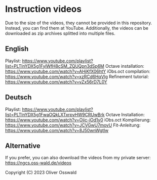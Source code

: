 # Instruction videos

Due to the size of the videos, they cannot be provided in this repository. Instead, you can find them at YouTube.
Additionally, the videos can be downloaded as zip archives splitted into multiple files.

## English

Playlist:				https://www.youtube.com/playlist?list=PLTlnYDX5g1FylWfH8cSM_ZQUQpn3dSp6M
Octave installation:	https://www.youtube.com/watch?v=AHiKfX06htY
iObs.oct compilation:	https://www.youtube.com/watch?v=xzRCd6HqVlg
Refinement tutorial:	https://www.youtube.com/watch?v=vZx56rD7L0Y

## Deutsch

Playlist:	https://www.youtube.com/playlist?list=PLTlnYDX5g1FwaOQkLXTxrpvHW9CRUwBrk
Octave Installation:	https://www.youtube.com/watch?v=Ojic-iOd1y0
iObs.oct Kompilierung:	https://www.youtube.com/watch?v=JCVGwU7movU
Fit-Anleitung:			https://www.youtube.com/watch?v=8J50wnWgtIw

## Alternative

If you prefer, you can also download the videos from my private server:
https://ngcs.oss-wald.de/videos

Copyright (C) 2023 Oliver Osswald